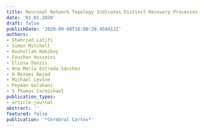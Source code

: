 ```yaml
---
title: Neuronal Network Topology Indicates Distinct Recovery Processes after Stroke
date: '01.01.2020'
draft: false
publishDate: '2020-09-08T16:00:29.458412Z'
authors:
- Shahrzad Latifi
- Simon Mitchell
- Rouhollah Habibey
- Fouzhan Hosseini
- Elissa Donzis
- Ana Marı́a Estrada-Sánchez
- H Rezaei Nejad
- Michael Levine
- Peyman Golshani
- S Thomas Carmichael
publication_types:
- article-journal
abstract: ''
featured: false
publication: '*Cerebral Cortex*'
---
```


